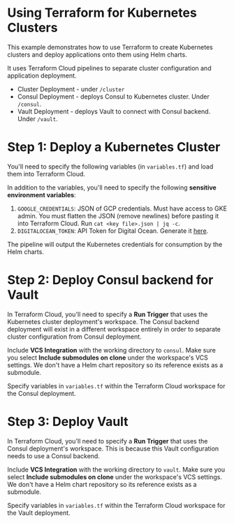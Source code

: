 # Using Terraform for Kubernetes Clusters

This example demonstrates how to use Terraform to create
Kubernetes clusters and deploy applications onto them
using Helm charts.

It uses Terraform Cloud pipelines to separate cluster
configuration and application deployment.

* Cluster Deployment - under `/cluster`
* Consul Deployment - deploys Consul to Kubernetes cluster. Under `/consul`.
* Vault Deployment - deploys Vault to connect with Consul backend. Under
  `/vault`.

# Step 1: Deploy a Kubernetes Cluster

You'll need to specify the following variables (in `variables.tf`) and load them
into Terraform Cloud.

In addition to the variables, you'll need to specify the following
__sensitive environment variables__:

1. `GOOGLE_CREDENTIALS`: JSON of GCP credentials. Must have access to GKE admin.
   You must flatten the JSON (remove newlines) before pasting it into Terraform
   Cloud. Run `cat <key file>.json | jq -c`.
1. `DIGITALOCEAN_TOKEN`: API Token for Digital Ocean. Generate it [here](https://cloud.digitalocean.com/account/api/tokens).

The pipeline will output the Kubernetes credentials for consumption by the
Helm charts.

# Step 2: Deploy Consul backend for Vault

In Terraform Cloud, you'll need to specify a __Run Trigger__
that uses the Kubernetes cluster deployment's workspace. The Consul
backend deployment will exist in a different workspace entirely in
order to separate cluster configuration from Consul deployment.

Include __VCS Integration__ with the working
directory to `consul`. Make sure you select 
__Include submodules on clone__ under the workspace's VCS settings.
We don't have a Helm chart repository so its reference exists as 
a submodule.

Specify variables in `variables.tf` within
the Terraform Cloud workspace for the Consul deployment.

# Step 3: Deploy Vault

In Terraform Cloud, you'll need to specify a __Run Trigger__
that uses the Consul deployment's workspace. This is because 
this Vault configuration needs to use a Consul backend.

Include __VCS Integration__ with the working
directory to `vault`. Make sure you select 
__Include submodules on clone__ under the workspace's VCS settings.
We don't have a Helm chart repository so its reference exists as 
a submodule.

Specify variables in `variables.tf` within
the Terraform Cloud workspace for the Vault deployment.